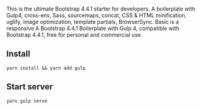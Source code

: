 This is the ultimate Bootstrap 4.4.1 starter for developers. A boilerplate with Gulp4, cross-env, Sass, sourcemaps, concat, CSS & HTML minification, uglify, image optimization, template partials, BrowserSync.
Basic is a responsive A Bootstrap 4.4.1 Boilerplate with Gulp 4, compatible with Bootstrap 4.4.1, free for personal and commercial use.

## Install

`yarn install && yarn add gulp`

## Start server

`yarn gulp serve`
